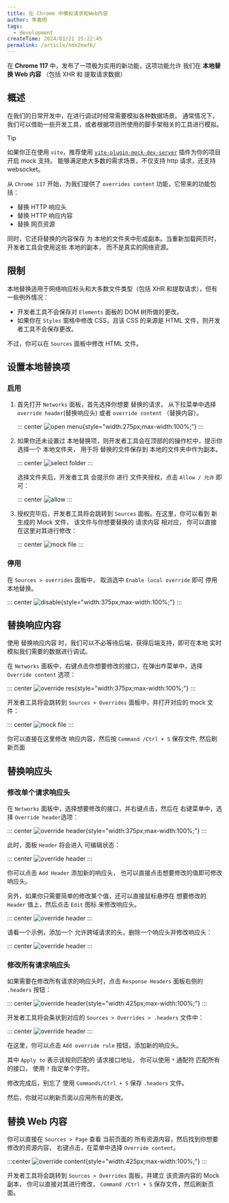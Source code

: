 ```yaml
---
title: 在 Chrome 中模拟请求和Web内容
author: 李嘉明
tags:
  - development
createTime: 2024/01/21 15:22:45
permalink: /article/hdx2maf6/
---
```


在 **Chrome 117** 中，发布了一项极为实用的新功能，这项功能允许 我们在 **本地替换 Web 内容**
（包括 XHR 和 提取请求数据）

## 概述

在我们的日常开发中，在进行调试时经常需要模拟各种数据场景。
通常情况下，我们可以借助一些开发工具，或者根据项目所使用的脚手架相关的工具进行模拟。

> [!tip]
> 如果你正在使用 `vite`，推荐使用 [`vite-plugin-mock-dev-server`](https://vite-plugin-mock-dev-server.netlify.app/) 插件为你的项目开启 mock 支持。
> 能够满足绝大多数的需求场景，不仅支持 http 请求，还支持 websocket。

从 `Chrome 117` 开始，为我们提供了 `overrides content` 功能，它带来的功能包括：

- 替换 HTTP 响应头
- 替换 HTTP 响应内容
- 替换 网页资源

同时，它还将替换的内容保存 为 本地的文件夹中形成副本。当重新加载网页时，开发者工具会使用这些 本地的副本，
而不是真实的网络资源。

## 限制

本地替换适用于网络响应标头和大多数文件类型（包括 XHR 和提取请求），但有一些例外情况：

- 开发者工具不会保存对 `Elements` 面板的 DOM 树所做的更改。
- 如果你在 `Styles` 窗格中修改 CSS，且该 CSS 的来源是 HTML 文件，则开发者工具不会保存更改。

不过，你可以在 `Sources` 面板中修改 HTML 文件。

## 设置本地替换项

### 启用

1. 首先打开 `Networks` 面板，首先选择你想要 替换的请求，
   从下拉菜单中选择 `override header`(替换响应头) 或者 `override content` （替换内容）。

   ::: center
   ![open menu](/images/chrome-override/open-menu.png){style="width:275px;max-width:100%;"}
   :::

2. 如果你还未设置过 本地替换项，则开发者工具会在顶部的的操作栏中，提示你 选择一个 本地文件夹，
   用于将 替换的文件保存到 本地的文件夹中作为副本。

   ::: center
   ![select folder](/images/chrome-override/select-folder.png)
   :::

   选择文件夹后，开发者工具 会提示你 进行 文件夹授权，点击 `Allow / 允许` 即可：

   ::: center
   ![allow](/images/chrome-override/allow.png)
   :::

3. 授权完毕后，开发者工具将会跳转到 `Sources` 面板。在这里，你可以看到 新生成的 Mock 文件，
   该文件与你想要替换的 请求内容 相对应， 你可以直接在这里对其进行修改：

   ::: center
   ![mock file](/images/chrome-override/mock-file.png)
   :::

### 停用

在 `Sources > overrides` 面板中， 取消选中 `Enable local override` 即可 停用 本地替换。

::: center
![disable](/images/chrome-override/disable.png){style="width:375px;max-width:100%;"}
:::

## 替换响应内容

使用 替换响应内容 时，我们可以不必等待后端，获得后端支持，即可在本地 实时模拟我们需要的数据进行调试。

在 `Networks` 面板中，右键点击你想要修改的接口，在弹出咋菜单中，选择 `Override content` 选项：

::: center
![override res](/images/chrome-override/override-res-1.png){style="width:375px;max-width:100%;"}
:::

开发者工具将会跳转到 `Sources > Overrides` 面板中，并打开对应的 mock 文件：

::: center
![mock file](/images/chrome-override/mock-file.png)
:::

你可以直接在这里修改 响应内容，然后按 `Command /Ctrl + S` 保存文件, 然后刷新页面

## 替换响应头

### 修改单个请求响应头

在 `Networks` 面板中，选择想要修改的接口，并右键点击，然后在 右键菜单中，选择 `Override header`选项：

::: center
![override header](/images/chrome-override/override-header-1.png){style="width:375px;max-width:100%;"}
:::

此时，面板 `Header` 将会进入 可编辑状态：

::: center
![override header](/images/chrome-override/override-header-2.png)
:::

你可以点击 `Add Header` 添加新的响应头， 也可以直接点击想要修改的值即可修改响应头。

另外，如果你只需要简单的修改某个值，还可以直接鼠标悬停在 想要修改的 `Header` 值上，然后点击 `Edit` 图标 来修改响应头。

::: center
![override header](/images/chrome-override/override-header-3.png)
:::

请看一个示例，添加一个 允许跨域请求的头，删除一个响应头并修改响应头：

::: center
![override header](/images/chrome-override/override-header-4.png)
:::

### 修改所有请求响应头

如果需要在修改所有请求的响应头时，点击 `Response Headers` 面板右侧的 `.headers` 按钮：

::: center
![override header](/images/chrome-override/override-header-5.png){style="width:425px;max-width:100%;"}
:::

开发者工具将会条状到对应的 `Sources > Overrides > .headers` 文件中：

::: center
![override header](/images/chrome-override/override-header-6.png)
:::

在这里，你可以点击 `Add override rule` 按钮，添加新的响应头。

其中 `Apply to` 表示该规则匹配的 请求接口地址， 你可以使用 `*` 通配符 匹配所有的接口， 使用 `?` 指定单个字符。

修改完成后，别忘了 使用 `Commands/Ctrl + S` 保存 `.headers` 文件。

然后，你就可以刷新页面以应用所有的更改。

## 替换 Web 内容

你可以直接在 `Sources > Page` 查看 当前页面的 所有资源内容，然后找到你想要修改的资源内容，
右键点击，在菜单中选择 `Override content`。

:::center
![override content](/images/chrome-override/override-content.png){style="width:425px;max-width:100%;"}
:::

开发者工具将会跳转到 `Sources > Overrides` 面板，并建立 该资源内容的 Mock 副本，
你可以直接对其进行修改， `Command /Ctrl + S` 保存文件，然后刷新页面。
